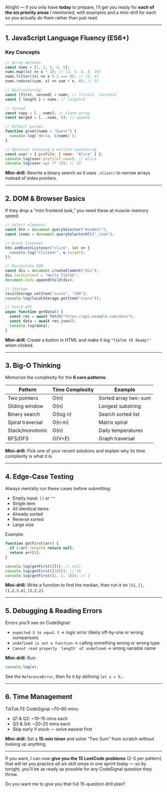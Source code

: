 Alright — if you only have **today** to prepare, I’ll get you ready for **each of the six priority areas** I mentioned, with examples and a mini-drill for each so you actually _do_ them rather than just read.

---

## **1. JavaScript Language Fluency (ES6+)**

### **Key Concepts**

```js
// Array methods
const nums = [1, 2, 3, 4, 5];
nums.map((x) => x * 2); // [2, 4, 6, 8, 10]
nums.filter((x) => x % 2 === 0); // [2, 4]
nums.reduce((sum, x) => sum + x, 0); // 15

// Destructuring
const [first, second] = nums; // first=1, second=2
const { length } = nums; // length=5

// Spread
const copy = [...nums]; // clone array
const merged = [...nums, 6]; // append

// Default params
function greet(name = "Guest") {
  console.log(`Hello, ${name}`);
}

// Optional chaining & nullish coalescing
const user = { profile: { name: "Alice" } };
console.log(user.profile?.name); // Alice
console.log(user.age ?? 18); // 18
```

**Mini-drill:**
Rewrite a binary search so it uses `.slice()` to narrow arrays instead of index pointers.

---

## **2. DOM & Browser Basics**

If they drop a “mini frontend task,” you need these at muscle-memory speed.

```js
// Select elements
const btn = document.querySelector("#submit");
const items = document.querySelectorAll(".item");

// Event listener
btn.addEventListener("click", (e) => {
  console.log("Clicked!", e.target);
});

// Manipulate DOM
const div = document.createElement("div");
div.textContent = "Hello TikTok";
document.body.appendChild(div);

// Storage
localStorage.setItem("score", "100");
console.log(localStorage.getItem("score"));

// Fetch API
async function getData() {
  const res = await fetch("https://api.example.com/data");
  const data = await res.json();
  console.log(data);
}
```

**Mini-drill:**
Create a button in HTML and make it log `"TikTok FE Ready!"` when clicked.

---

## **3. Big-O Thinking**

Memorize the complexity for the **6 core patterns**:

| Pattern          | Time Complexity | Example              |
| ---------------- | --------------- | -------------------- |
| Two pointers     | O(n)            | Sorted array two-sum |
| Sliding window   | O(n)            | Longest substring    |
| Binary search    | O(log n)        | Search sorted list   |
| Spiral traversal | O(n·m)          | Matrix spiral        |
| Stack/monotonic  | O(n)            | Daily temperatures   |
| BFS/DFS          | O(V+E)          | Graph traversal      |

**Mini-drill:**
Pick one of your recent solutions and explain why its time complexity is what it is.

---

## **4. Edge-Case Testing**

Always mentally run these cases before submitting:

- Empty input: `[]` or `""`
- Single item
- All identical items
- Already sorted
- Reverse sorted
- Large size

Example:

```js
function getFirst(arr) {
  if (!arr.length) return null;
  return arr[0];
}

console.log(getFirst([])); // null
console.log(getFirst([10])); // 10
console.log(getFirst([1, 2, 3])); // 1
```

**Mini-drill:**
Write a function to find the median, then run it on `[5]`, `[]`, `[1,2,3,4]`, `[2,2,2]`.

---

## **5. Debugging & Reading Errors**

Errors you’ll see on CodeSignal:

- `expected X to equal Y` → logic error (likely off-by-one or wrong comparison)
- `undefined is not a function` → calling something wrong or wrong type
- `Cannot read property 'length' of undefined` → wrong variable name

**Mini-drill:**
Run:

```js
console.log(x);
```

See the `ReferenceError`, then fix it by defining `let x = 5;`.

---

## **6. Time Management**

TikTok FE CodeSignal \~70–90 mins:

- Q1 & Q2: \~10–15 mins each
- Q3 & Q4: \~20–25 mins each
- Skip early if stuck — solve easiest first

**Mini-drill:**
Set a **15-min timer** and solve “Two Sum” from scratch without looking up anything.

---

If you want, I can now **give you the 15 LeetCode problems** (2–3 per pattern) that will let you practice _all six skill areas_ in one sprint today — so by tonight, you’ll be as ready as possible for any CodeSignal question they throw.

Do you want me to give you that full 15-question drill plan?
